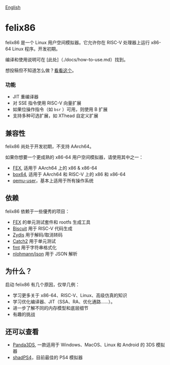 [English](./README.md)

# felix86
felix86 是一个 Linux 用户空间模拟器。它允许你在 RISC-V 处理器上运行 x86-64 Linux 程序。开发初期。

编译和使用说明可在 [此处]（./docs/how-to-use.md）找到。

想投稿但不知道怎么做？[看看这个](./docs/contributing.md)。

### 功能
- JIT 重编译器
- 对 SSE 指令使用 RISC-V 向量扩展
- 如果位操作指令（如 `bsr` ）可用，则使用 B 扩展
- 支持多种可选扩展，如 XThead 自定义扩展

## 兼容性
felix86 尚处于开发初期，不支持 AArch64。

如果你想要一个更成熟的 x86-64 用户空间模拟器，请使用其中之一：

- [FEX](https://github.com/FEX-Emu/FEX), 适用于 AArch64 上的 x86 & x86-64
- [box64](https://github.com/ptitSeb/box64), 适用于 AArch64 和 RISC-V 上的 x86 和 x86-64
- [qemu-user](https://www.qemu.org/docs/master/user/main.html)，基本上适用于所有操作系统

## 依赖
felix86 依赖于一些優秀的项目：
- [FEX](https://github.com/FEX-Emu/FEX) 的单元测试套件和 rootfs 生成工具
- [Biscuit](https://github.com/lioncash/biscuit) 用于 RISC-V 代码生成
- [Zydis](https://github.com/zyantific/zydis) 用于解码/取消转码
- [Catch2](https://github.com/catchorg/Catch2) 用于单元测试
- [fmt](https://github.com/fmtlib/fmt) 用于字符串格式化
- [nlohmann/json](https://github.com/nlohmann/json) 用于 JSON 解析

## 为什么？
启动 felix86 有几个原因，仅举几例：
- 学习更多关于 x86-64、RISC-V、Linux、高级仿真的知识
- 学习优化编译器、JIT（SSA、RA、优化通路......）。
- 进一步了解不同的内存模型和底层细节
- 有趣的挑战

## 还可以查看
- [Panda3DS](https://github.com/wheremyfoodat/Panda3DS), 一款适用于 Windows、MacOS、Linux 和 Android 的 3DS 模拟器
- [shadPS4](https://github.com/shadps4-emu/shadPS4)，目前最佳的 PS4 模拟器

